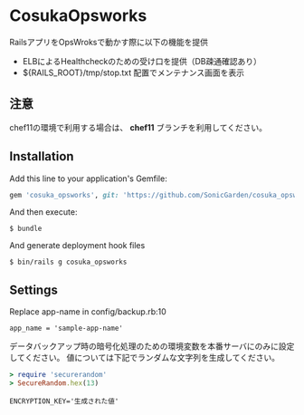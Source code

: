 # CosukaOpsworks

RailsアプリをOpsWroksで動かす際に以下の機能を提供

* ELBによるHealthcheckのための受け口を提供（DB疎通確認あり）
* ${RAILS_ROOT}/tmp/stop.txt 配置でメンテナンス画面を表示

## 注意

chef11の環境で利用する場合は、 __chef11__ ブランチを利用してください。

## Installation

Add this line to your application's Gemfile:

```ruby
gem 'cosuka_opsworks', git: 'https://github.com/SonicGarden/cosuka_opsworks.git'
```

And then execute:

    $ bundle

And generate deployment hook files

    $ bin/rails g cosuka_opsworks

## Settings

Replace app-name in config/backup.rb:10

    app_name = 'sample-app-name'


データバックアップ時の暗号化処理のための環境変数を本番サーバにのみに設定してください。
値については下記でランダムな文字列を生成してください。

```ruby
> require 'securerandom'
> SecureRandom.hex(13)
```

    ENCRYPTION_KEY='生成された値'
